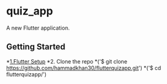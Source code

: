 # quiz_app

A new Flutter application.

## Getting Started
*[1.Flutter Setup](https://flutter.io/setup/)
*2. Clone the repo
*('$ git clone https://github.com/hammadkhan30/flutterquizapp.git')
*('$ cd flutterquizapp/')
